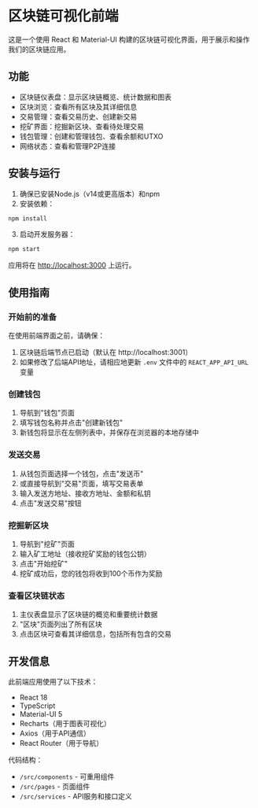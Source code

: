 # 区块链可视化前端

这是一个使用 React 和 Material-UI 构建的区块链可视化界面，用于展示和操作我们的区块链应用。

## 功能

- 区块链仪表盘：显示区块链概览、统计数据和图表
- 区块浏览：查看所有区块及其详细信息
- 交易管理：查看交易历史、创建新交易
- 挖矿界面：挖掘新区块、查看待处理交易
- 钱包管理：创建和管理钱包、查看余额和UTXO
- 网络状态：查看和管理P2P连接

## 安装与运行

1. 确保已安装Node.js（v14或更高版本）和npm
2. 安装依赖：
```bash
npm install
```
3. 启动开发服务器：
```bash
npm start
```

应用将在 [http://localhost:3000](http://localhost:3000) 上运行。

## 使用指南

### 开始前的准备

在使用前端界面之前，请确保：

1. 区块链后端节点已启动（默认在 http://localhost:3001）
2. 如果修改了后端API地址，请相应地更新 `.env` 文件中的 `REACT_APP_API_URL` 变量

### 创建钱包

1. 导航到"钱包"页面
2. 填写钱包名称并点击"创建新钱包"
3. 新钱包将显示在左侧列表中，并保存在浏览器的本地存储中

### 发送交易

1. 从钱包页面选择一个钱包，点击"发送币"
2. 或直接导航到"交易"页面，填写交易表单
3. 输入发送方地址、接收方地址、金额和私钥
4. 点击"发送交易"按钮

### 挖掘新区块

1. 导航到"挖矿"页面
2. 输入矿工地址（接收挖矿奖励的钱包公钥）
3. 点击"开始挖矿"
4. 挖矿成功后，您的钱包将收到100个币作为奖励

### 查看区块链状态

1. 主仪表盘显示了区块链的概览和重要统计数据
2. "区块"页面列出了所有区块
3. 点击区块可查看其详细信息，包括所有包含的交易

## 开发信息

此前端应用使用了以下技术：

- React 18
- TypeScript
- Material-UI 5
- Recharts（用于图表可视化）
- Axios（用于API通信）
- React Router（用于导航）

代码结构：
- `/src/components` - 可重用组件
- `/src/pages` - 页面组件
- `/src/services` - API服务和接口定义
